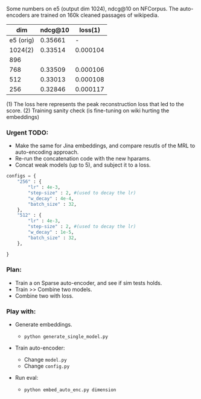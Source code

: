 Some numbers on e5 (output dim 1024), ndcg@10 on NFCorpus. The auto-encoders are trained  on 160k cleaned passages of wikipedia.  

|  dim      | ndcg@10 | loss(1)  |
|-----------|---------|----------|
| e5 (orig) | 0.35661 |    -     |
| 1024(2)   | 0.33514 | 0.000104 |
| 896       |         |          |
| 768       | 0.33509 | 0.000106 |
| 512       | 0.33013 | 0.000108 |
| 256       | 0.32846 | 0.000117 |


(1) The loss here represents the peak reconstruction loss that led to the score.
(2) Training sanity check (is fine-tuning on wiki hurting the embeddings) 

### Urgent TODO:

* Make the same for Jina embeddings, and compare resutls of the MRL to auto-encoding approach.
* Re-run the concatenation code with the new hparams. 
* Concat weak models (up to 5), and subject it to a loss.

```python
configs = {
    "256" : {
        "lr" : 4e-3,
        "step-size" : 2, #(used to decay the lr)  
        "w_decay" : 4e-4,
        "batch_size" : 32,
    },
    "512" : {
        "lr" : 4e-3,
        "step-size" : 2, #(used to decay the lr)  
        "w_decay" : 1e-5,
        "batch_size" : 32,
    },

}
```


### Plan:

* Train a on Sparse auto-encoder, and see if sim tests holds.
* Train >> Combine two models.
* Combine two with loss.

### Play with:

* Generate embeddings.
    * `python generate_single_model.py`

* Train auto-encoder:
    * Change `model.py` 
    * Change `config.py`

* Run eval:
    * `python embed_auto_enc.py dimension`
